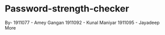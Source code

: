 ﻿# Password-strength-checker
By-
1911077 - Amey Gangan
1911092 - Kunal Maniyar
1911095 - Jayadeep More
